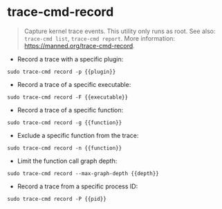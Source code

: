 # trace-cmd-record

> Capture kernel trace events.
> This utility only runs as root.
> See also: `trace-cmd list`, `trace-cmd report`.
> More information: <https://manned.org/trace-cmd-record>.

- Record a trace with a specific plugin:

`sudo trace-cmd record -p {{plugin}}`

- Record a trace of a specific executable:

`sudo trace-cmd record -F {{executable}}`

- Record a trace of a specific function:

`sudo trace-cmd record -g {{function}}`

- Exclude a specific function from the trace:

`sudo trace-cmd record -n {{function}}`

- Limit the function call graph depth:

`sudo trace-cmd record --max-graph-depth {{depth}}`

- Record a trace from a specific process ID:

`sudo trace-cmd record -P {{pid}}`

